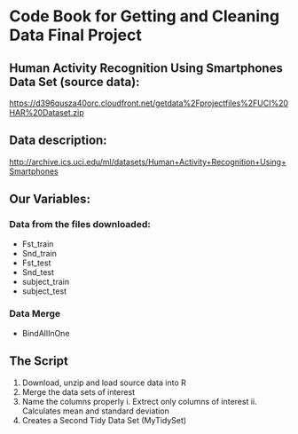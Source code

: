 # Code Book for Getting and Cleaning Data Final Project

## Human Activity Recognition Using Smartphones Data Set (source data):
https://d396qusza40orc.cloudfront.net/getdata%2Fprojectfiles%2FUCI%20HAR%20Dataset.zip
## Data description: 
http://archive.ics.uci.edu/ml/datasets/Human+Activity+Recognition+Using+Smartphones 

## Our Variables:

### Data from the files downloaded:
- Fst_train
- Snd_train
- Fst_test
- Snd_test
- subject_train
- subject_test 

### Data Merge
- BindAllInOne

## The Script
1. Download, unzip and load source data into R
2. Merge the data sets of interest
3. Name the columns properly
   i. Extrect only columns of interest
   ii. Calculates mean and standard deviation
4. Creates a Second Tidy Data Set  (MyTidySet)

